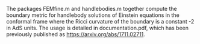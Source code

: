The packages FEMfine.m and handlebodies.m together compute the boundary metric for handlebody solutions of Einstein equations in the conformal frame where the Ricci curvature of the boundary is a constant -2 in AdS units. The usage is detailed in documentation.pdf, which has been previously published as https://arxiv.org/abs/1711.02711. 


